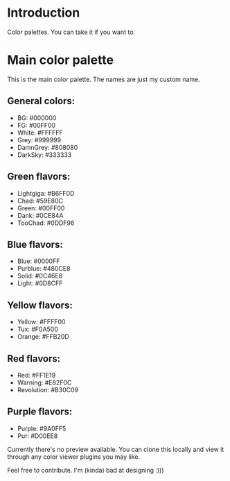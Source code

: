 # Introduction

Color palettes. You can take it if you want to.

# Main color palette

This is the main color palette. The names are just my custom name.

## General colors:
+ BG: #000000
+ FG: #00FF00
+ White: #FFFFFF
+ Grey: #999999
+ DamnGrey: #808080
+ DarkSky: #333333


## Green flavors:
+ Lightgiga: #B6FF0D
+ Chad: #59E80C
+ Green: #00FF00
+ Dank: #0CE84A
+ TooChad: #0DDF96

## Blue flavors:
+ Blue: #0000FF
+ Purblue: #480CE8 
+ Solid: #0C46E8
+ Light: #0D8CFF

## Yellow flavors:
+ Yellow: #FFFF00
+ Tux: #F0A500
+ Orange: #FFB20D

## Red flavors:
+ Red: #FF1E19
+ Warning: #E82F0C
+ Revolution: #B30C09

## Purple flavors:

+ Purple: #9A0FF5
+ Pur: #D00EE8

Currently there's no preview available. You can clone this locally and view it through any color viewer plugins you may like.

Feel free to contribute. I'm (kinda) bad at designing :)))
